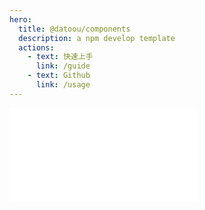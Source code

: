 ```yaml
---
hero:
  title: @datoou/components
  description: a npm develop template
  actions:
    - text: 快速上手
      link: /guide
    - text: Github
      link: /usage
---
```


<embed src="../README.md"></embed>
